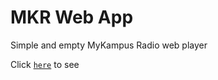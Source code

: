 # MKR Web App

Simple and empty MyKampus Radio web player

Click [```here```](https://saifymatteo.github.io/MKR-Web-App/) to see
